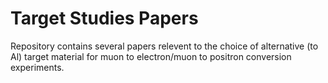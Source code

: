 # Target Studies Papers

Repository contains several papers relevent to the choice of alternative (to Al) target material for muon to electron/muon to positron conversion experiments.
